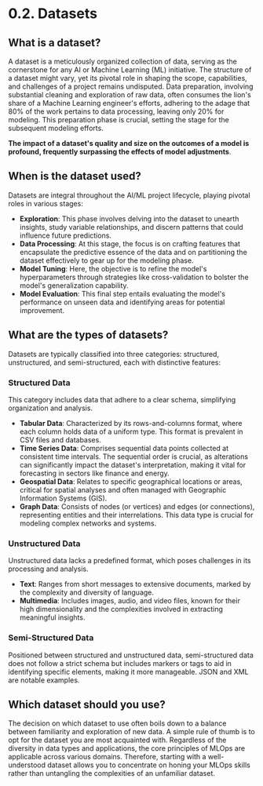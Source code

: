# 0.2. Datasets

## What is a dataset?

A dataset is a meticulously organized collection of data, serving as the cornerstone for any AI or Machine Learning (ML) initiative. The structure of a dataset might vary, yet its pivotal role in shaping the scope, capabilities, and challenges of a project remains undisputed. Data preparation, involving substantial cleaning and exploration of raw data, often consumes the lion's share of a Machine Learning engineer's efforts, adhering to the adage that 80% of the work pertains to data processing, leaving only 20% for modeling. This preparation phase is crucial, setting the stage for the subsequent modeling efforts.

**The impact of a dataset's quality and size on the outcomes of a model is profound, frequently surpassing the effects of model adjustments**.

## When is the dataset used?

Datasets are integral throughout the AI/ML project lifecycle, playing pivotal roles in various stages:

- **Exploration**: This phase involves delving into the dataset to unearth insights, study variable relationships, and discern patterns that could influence future predictions.
- **Data Processing**: At this stage, the focus is on crafting features that encapsulate the predictive essence of the data and on partitioning the dataset effectively to gear up for the modeling phase.
- **Model Tuning**: Here, the objective is to refine the model's hyperparameters through strategies like cross-validation to bolster the model's generalization capability.
- **Model Evaluation**: This final step entails evaluating the model's performance on unseen data and identifying areas for potential improvement.

## What are the types of datasets?

Datasets are typically classified into three categories: structured, unstructured, and semi-structured, each with distinctive features:

### Structured Data

This category includes data that adhere to a clear schema, simplifying organization and analysis.

- **Tabular Data**: Characterized by its rows-and-columns format, where each column holds data of a uniform type. This format is prevalent in CSV files and databases.
- **Time Series Data**: Comprises sequential data points collected at consistent time intervals. The sequential order is crucial, as alterations can significantly impact the dataset's interpretation, making it vital for forecasting in sectors like finance and energy.
- **Geospatial Data**: Relates to specific geographical locations or areas, critical for spatial analyses and often managed with Geographic Information Systems (GIS).
- **Graph Data**: Consists of nodes (or vertices) and edges (or connections), representing entities and their interrelations. This data type is crucial for modeling complex networks and systems.

### Unstructured Data

Unstructured data lacks a predefined format, which poses challenges in its processing and analysis.

- **Text**: Ranges from short messages to extensive documents, marked by the complexity and diversity of language.
- **Multimedia**: Includes images, audio, and video files, known for their high dimensionality and the complexities involved in extracting meaningful insights.

### Semi-Structured Data

Positioned between structured and unstructured data, semi-structured data does not follow a strict schema but includes markers or tags to aid in identifying specific elements, making it more manageable. JSON and XML are notable examples.

## Which dataset should you use?

The decision on which dataset to use often boils down to a balance between familiarity and exploration of new data. A simple rule of thumb is to opt for the dataset you are most acquainted with. Regardless of the diversity in data types and applications, the core principles of MLOps are applicable across various domains. Therefore, starting with a well-understood dataset allows you to concentrate on honing your MLOps skills rather than untangling the complexities of an unfamiliar dataset.